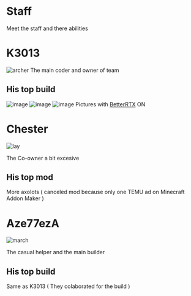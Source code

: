 # Staff
Meet the staff and there abilities

# K3013
![archer](https://github.com/user-attachments/assets/2ae3e520-2631-489e-8042-cbe17d0a6da7)
The main coder and owner of team

## His top build
![image](https://github.com/user-attachments/assets/3825b786-178a-4f68-8fb8-d71a81b55207)
![image](https://github.com/user-attachments/assets/cb9917e7-c64e-42ea-9c2e-72cbfaec4d59)
![image](https://github.com/user-attachments/assets/e1debc4d-7814-4c37-a2e6-00a3690a7498)
Pictures with [BetterRTX](https://github.com/BetterRTX) ON

# Chester 
![lay](https://github.com/user-attachments/assets/7060dcbe-5afe-4914-942a-c95e32d731ac)

The Co-owner a bit excesive

## His top mod
More axolots ( canceled mod because only one TEMU ad on Minecraft Addon Maker )

# Aze77ezA 
![march](https://github.com/user-attachments/assets/dcaebe10-27be-42f7-a626-a0bb3142f456)

The casual helper and the main builder

## His top build
Same as K3013 ( They colaborated for the build )
